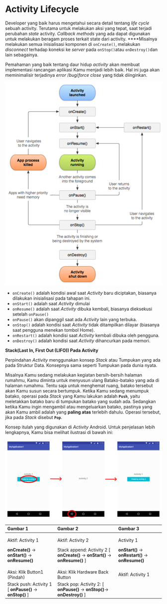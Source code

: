 # Activity Lifecycle

Developer yang baik harus mengetahui secara detail tentang _life cycle_ sebuah activity. Terutama untuk melakukan aksi yang tepat, saat terjadi perubahan _state_ activity. _Callback methods_ yang ada dapat digunakan untuk melakukan beragam proses terkait state dari activity. ****Misalnya melakukan semua inisialisasi komponen di `onCreate()`, melakukan _disconnect_ terhadap koneksi ke _server_ pada `onStop()`atau `onDestroy()`dan lain sebagainya.

Pemahaman yang baik tentang daur hidup _activity_ akan membuat implementasi rancangan aplikasi Kamu menjadi lebih baik. Hal ini juga akan meminimalisir terjadinya _error_ /_bug_/_force_ _close_ yang tidak diinginkan.

![Daur Hidup atau Lifecycle dari sebuah Activity](../.gitbook/assets/image.png)

* `onCreate()` adalah kondisi awal saat _Activity_ baru diciptakan, biasanya dilakukan inisialisasi pada tahapan ini.
* `onStart()` adalah saat _Activity_ dimulai
* `onResume()` adalah saat _Activity_ dibuka kembali, biasanya dieksekusi setelah `onPause()`
* `onPause()` akan dipanggil saat ada _Activity_ lain yang terbuka.
* `onStop()` adalah kondisi saat _Activity_ tidak ditampilkan dilayar \(biasanya saat pengguna menekan tombol Home\).
* `onRestart()` adalah kondisi saat _Activity_ kembali dibuka oleh pengguna.
* `onDestroy()` adalah kondisi saat _Activity_ dihancurkan pada memori.

**Stack\(Last In, First Out \(LIFO\)\) Pada Activity**

Perpindahan _Activity_ menggunakan konsep _Stack_ atau Tumpukan yang ada pada Struktur Data. Konsepnya sama seperti Tumpukan pada dunia nyata.

Misalnya Kamu sedang melakukan kegiatan bersih-bersih halaman rumahmu, Kamu diminta untuk menyusun ulang Batako-batako yang ada di halaman rumahmu. Tentu saja untuk menghemat ruang, batako tersebut akan Kamu susun secara bertumpuk. Ketika Kamu sedang menumpuk batako, operasi pada _Stack_ yang Kamu lakukan adalah **`Push`**, yaitu meletakkan batako baru di tumpukan batako yang sudah ada. Sedangkan ketika Kamu ingin mengambil atau mengeluarkan batako, pastinya yang akan Kamu ambil adalah yang **paling atas** terlebih dahulu. Operasi tersebut, jika pada _Stack_ disebut **`Pop`**.

Konsep itulah yang digunakan di _Activity_ Android. Untuk penjelasan lebih lengkapnya, Kamu bisa melihat ilustrasi di bawah ini:

![](../.gitbook/assets/image%20%283%29.png)

<table>
  <thead>
    <tr>
      <th style="text-align:left"><b>Gambar 1</b>
      </th>
      <th style="text-align:left">Gambar 2</th>
      <th style="text-align:left">Gambar 3</th>
    </tr>
  </thead>
  <tbody>
    <tr>
      <td style="text-align:left">
        <p>Aktif: Activity 1</p>
        <p><b>onCreate()</b> &#x2192; <b>onStart()</b> &#x2192; <b>onResume()</b>
        </p>
      </td>
      <td style="text-align:left">
        <p>Aktif: Activity 2</p>
        <p>Stack append: Activity 2 [ <b>onCreate()</b> &#x2192; <b>onStart()</b> &#x2192; <b>onResume() </b>]</p>
      </td>
      <td style="text-align:left">
        <p>Activity 1</p>
        <p><b>onStart()</b> &#x2192; <b>onRestart()</b> &#x2192; <b>onResume()</b>
        </p>
      </td>
    </tr>
    <tr>
      <td style="text-align:left">Aksi: Klik Button1 (Pindah)</td>
      <td style="text-align:left">Aksi: Klik Hardware Back Button</td>
      <td style="text-align:left">Aktif: Activity 1</td>
    </tr>
    <tr>
      <td style="text-align:left">Stack push: Activity 1 [ <b>onPause() </b>&#x2192; <b>onStop() </b>]</td>
      <td
      style="text-align:left">Stack pop: Activity 2: [ <b>onPause() </b>&#x2192; <b>onStop()</b>&#x2192; <b>onDestroy()  </b>]</td>
        <td
        style="text-align:left"></td>
    </tr>
  </tbody>
</table>

